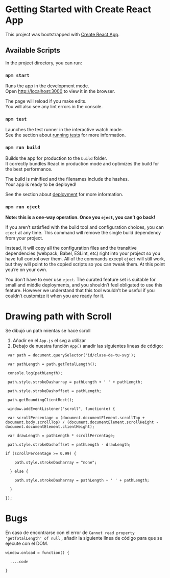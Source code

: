 # Getting Started with Create React App

This project was bootstrapped with [Create React App](https://github.com/facebook/create-react-app).

## Available Scripts

In the project directory, you can run:

### `npm start`

Runs the app in the development mode.\
Open [http://localhost:3000](http://localhost:3000) to view it in the browser.

The page will reload if you make edits.\
You will also see any lint errors in the console.

### `npm test`

Launches the test runner in the interactive watch mode.\
See the section about [running tests](https://facebook.github.io/create-react-app/docs/running-tests) for more information.

### `npm run build`

Builds the app for production to the `build` folder.\
It correctly bundles React in production mode and optimizes the build for the best performance.

The build is minified and the filenames include the hashes.\
Your app is ready to be deployed!

See the section about [deployment](https://facebook.github.io/create-react-app/docs/deployment) for more information.

### `npm run eject`

**Note: this is a one-way operation. Once you `eject`, you can’t go back!**

If you aren’t satisfied with the build tool and configuration choices, you can `eject` at any time. This command will remove the single build dependency from your project.

Instead, it will copy all the configuration files and the transitive dependencies (webpack, Babel, ESLint, etc) right into your project so you have full control over them. All of the commands except `eject` will still work, but they will point to the copied scripts so you can tweak them. At this point you’re on your own.

You don’t have to ever use `eject`. The curated feature set is suitable for small and middle deployments, and you shouldn’t feel obligated to use this feature. However we understand that this tool wouldn’t be useful if you couldn’t customize it when you are ready for it.


# Drawing path with Scroll

Se dibujó un path mientas se hace scroll

1. Añadir en el `App.js` el svg a utilizar
2. Debajo de nuestra función `App()` anadir las siguientes líneas de código:

` var path = document.querySelector('id/clase-de-tu-svg');`

` var pathLength = path.getTotalLength();`

` console.log(pathLength);`

` path.style.strokeDasharray = pathLength + ' ' + pathLength;`

` path.style.strokeDashoffset = pathLength;`

` path.getBoundingClientRect();`

` window.addEventListener("scroll", function(e) {`

` var scrollPercentage = (document.documentElement.scrollTop + document.body.scrollTop) / (document.documentElement.scrollHeight - document.documentElement.clientHeight);`

` var drawLength = pathLength * scrollPercentage;`

` path.style.strokeDashoffset = pathLength - drawLength;`


`if (scrollPercentage >= 0.99) {`

`    path.style.strokeDasharray = "none";`

`  } else {`

`    path.style.strokeDasharray = pathLength + ' ' + pathLength;`

`  }`

`});`

# Bugs
En caso de encontrarse con el error de `Cannot read property 'getTotalLength' of null` , añadir la siguiente línea de código para que se ejecute con el DOM.

`window.onload = function() {`

`  ....code`

`}`
